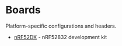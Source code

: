 Boards
======

Platform-specific configurations and headers.

 * [nRF52DK](http://infocenter.nordicsemi.com/index.jsp?topic=%2Fcom.nordic.infocenter.nrf52%2Fdita%2Fnrf52%2Fdevelopment%2Fnrf52_dev_kit.html) - nRF52832 development kit

